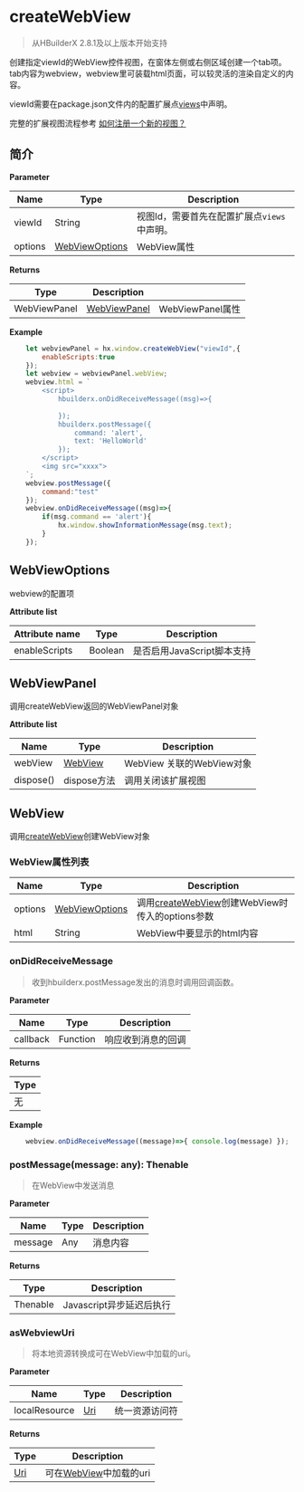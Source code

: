 # createWebView

> 从HBuilderX 2.8.1及以上版本开始支持

创建指定viewId的WebView控件视图，在窗体左侧或右侧区域创建一个tab项。tab内容为webview，webview里可装载html页面，可以较灵活的渲染自定义的内容。

viewId需要在package.json文件内的配置扩展点[views](/ExtensionDocs/ContributionPoints/README.md#views)中声明。

完整的扩展视图流程参考 <a href="/ExtensionTutorial/views?id=webview" target="_blank">如何注册一个新的视图？</a>

## 简介

**Parameter**

|Name	|Type					|Description											|
|--		|--							|--												|
|viewId	|String	|视图Id，需要首先在配置扩展点`views`中声明。									|
|options|[WebViewOptions](#WebViewOptions)			|WebView属性	|

**Returns**

|Type|Description							|					|
|--				|--								| --				|
|WebViewPanel	|[WebViewPanel](#WebViewPanel)	|WebViewPanel属性	|

**Example**
```Javascript
    let webviewPanel = hx.window.createWebView("viewId",{
        enableScripts:true
    });
    let webview = webviewPanel.webView;
    webview.html = `
        <script>
            hbuilderx.onDidReceiveMessage((msg)=>{
                
            });
            hbuilderx.postMessage({
                command: 'alert',
                text: 'HelloWorld'
            });
        </script>
        <img src="xxxx">
    `;
    webview.postMessage({
        command:"test"
    });
    webview.onDidReceiveMessage((msg)=>{
        if(msg.command == 'alert'){
            hx.window.showInformationMessage(msg.text);
        }
    });
```

## WebViewOptions

webview的配置项

**Attribute list**

|Attribute name				|Type								|Description															|
|--					|--										|--																|
|enableScripts 	|Boolean								|是否启用JavaScript脚本支持	|


## WebViewPanel

调用createWebView返回的WebViewPanel对象

**Attribute list**

|Name	|Type	|Description				|
|--			|--			|--			|
|webView	|[WebView](#WebView)	|WebView 关联的WebView对象|
|dispose()  |dispose方法  |调用关闭该扩展视图    |


## WebView

调用[createWebView](#createWebView)创建WebView对象

### WebView属性列表

|Name	|Type	|Description				|
|--			|--			|--			|
|options	|[WebViewOptions](#WebViewOptions)	|调用[createWebView](#createWebView)创建WebView时传入的options参数|
|html |     String | WebView中要显示的html内容 |

### onDidReceiveMessage

> 收到hbuilderx.postMessage发出的消息时调用回调函数。

**Parameter**

|Name	|Type	|Description		|
|--			|--																	|--			|
|callback	|Function	|响应收到消息的回调|

**Returns**

|Type	|
|--	|
|无 | 

**Example**
``` javascript
    webview.onDidReceiveMessage((message)=>{ console.log(message) });
```


### postMessage(message: any): Thenable

> 在WebView中发送消息

**Parameter**

|Name	|Type	|Description		|
|--			|--	|--			|
|message	|Any	| 消息内容|

**Returns**

|Type	|Description	|
|--			|--		|
|Thenable| Javascript异步延迟后执行|


### asWebviewUri

> 将本地资源转换成可在WebView中加载的uri。

**Parameter**

|Name	|Type	|Description		|
|--			|--																	|--			|
|localResource	|[Uri](/ExtensionDocs/Api/other/Uri)	|统一资源访问符|

**Returns**

|Type	|Description	|
|--			|--		|
|[Uri](/ExtensionDocs/Api/other/Uri)|可在[WebView](#WebView)中加载的uri|